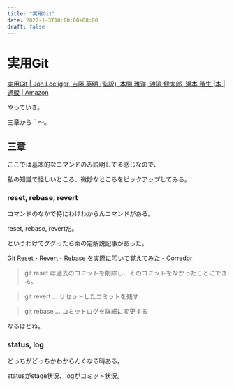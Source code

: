 ```yaml
---
title: "実用Git"
date: 2022-1-3T10:00:00+08:00
draft: false
---
```

# 実用Git



[実用Git | Jon Loeliger, 吉藤 英明 (監訳), 本間 雅洋, 渡邉 健太郎, 浜本 階生 |本 | 通販 | Amazon](https://www.amazon.co.jp/%E5%AE%9F%E7%94%A8Git-Jon-Loeliger/dp/4873114403)



やっていき。



三章から＾〜。



## 三章



ここでは基本的なコマンドのみ説明してる感じなので、



私の知識で怪しいところ、微妙なところをピックアップしてみる。



### reset, rebase, revert



コマンドのなかで特にわけわからんコマンドがある。



reset, rebase, revertだ。



というわけでググったら案の定解説記事があった。



[Git Reset・Revert・Rebase を実際に叩いて覚えてみた - Corredor](https://neos21.hatenablog.com/entry/2017/04/05/115952)



> git reset は過去のコミットを削除し、そのコミットをなかったことにできる。



> git revert … リセットしたコミットを残す



> git rebase … コミットログを詳細に変更する



なるほどね。



### status, log



どっちがどっちかわからんくなる時ある。



statusがstage状況、logがコミット状況。

